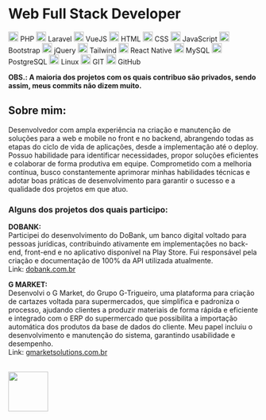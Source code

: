 # Web Full Stack Developer

<img src="https://cdn.jsdelivr.net/gh/devicons/devicon/icons/php/php-original.svg" width="20" height="20" alt="php"> PHP
<img src="https://cdn.jsdelivr.net/gh/devicons/devicon@latest/icons/laravel/laravel-original.svg" width="20" height="20" alt="laravel"> Laravel
<img src="https://cdn.jsdelivr.net/gh/devicons/devicon/icons/vuejs/vuejs-original.svg" width="20" height="20" alt="vuejs"> VueJS
<img src="https://cdn.jsdelivr.net/gh/devicons/devicon/icons/html5/html5-original.svg" width="20" height="20" alt="html5"> HTML
<img src="https://cdn.jsdelivr.net/gh/devicons/devicon/icons/css3/css3-original.svg" width="20" height="20" alt="css3"> CSS
<img src="https://cdn.jsdelivr.net/gh/devicons/devicon/icons/javascript/javascript-original.svg" width="20" height="20" alt="javascript"> JavaScript
<img src="https://cdn.jsdelivr.net/gh/devicons/devicon/icons/bootstrap/bootstrap-original.svg" width="20" height="20" alt="bootstrap"> Bootstrap
<img src="https://cdn.jsdelivr.net/gh/devicons/devicon/icons/jquery/jquery-original.svg" width="20" height="20" alt="jquery"> jQuery
<img src="https://cdn.jsdelivr.net/gh/devicons/devicon@latest/icons/tailwindcss/tailwindcss-original.svg" width="20" height="20" alt="tailwind"> Tailwind
<img src="https://cdn.jsdelivr.net/gh/devicons/devicon/icons/react/react-original.svg" width="20" height="20" alt="react"> React Native
<img src="https://cdn.jsdelivr.net/gh/devicons/devicon/icons/mysql/mysql-original.svg" width="20" height="20" alt="mysql"> MySQL
<img src="https://cdn.jsdelivr.net/gh/devicons/devicon/icons/postgresql/postgresql-original.svg" width="20" height="20" alt="postgresql"> PostgreSQL
<img src="https://cdn.jsdelivr.net/gh/devicons/devicon/icons/linux/linux-original.svg" width="20" height="20" alt="linux"> Linux
<img src="https://cdn.jsdelivr.net/gh/devicons/devicon/icons/git/git-original.svg" width="20" height="20" alt="git"> GIT
<img src="https://cdn.jsdelivr.net/gh/devicons/devicon/icons/github/github-original.svg" width="20" height="20" alt="github"> GitHub

**OBS.: A maioria dos projetos com os quais contribuo são privados, sendo assim, meus commits não dizem muito.**

## Sobre mim:

Desenvolvedor com ampla experiência na criação e manutenção de soluções para a web e mobile no front e no backend, abrangendo todas as etapas do ciclo de vida de aplicações, desde a implementação até o deploy. Possuo habilidade para identificar necessidades, propor soluções eficientes e colaborar de forma produtiva em equipe. Comprometido com a melhoria contínua, busco constantemente aprimorar minhas habilidades técnicas e adotar boas práticas de desenvolvimento para garantir o sucesso e a qualidade dos projetos em que atuo.

### Alguns dos projetos dos quais participo:

**DOBANK:**  
Participei do desenvolvimento do DoBank, um banco digital voltado para pessoas jurídicas, contribuindo ativamente em implementações no back-end, front-end e no aplicativo disponível na Play Store. Fui responsável pela criação e documentação de 100% da API utilizada atualmente.  
Link: [dobank.com.br](https://dobank.com.br)

**G MARKET:**  
Desenvolvi o G Market, do Grupo G-Trigueiro, uma plataforma para criação de cartazes voltada para supermercados, que simplifica e padroniza o processo, ajudando clientes a produzir materiais de forma rápida e eficiente e integrado com o ERP do supermercado que possibilita a importação automática dos produtos da base de dados do cliente. Meu papel incluiu o desenvolvimento e manutenção do sistema, garantindo usabilidade e desempenho.  
Link: [gmarketsolutions.com.br](https://gmarketsolutions.com.br)


<br>
<a class="libutton" href="https://www.linkedin.com/in/edmilson-jarbson-9a3454125" target="_blank"><img src="https://cdn.jsdelivr.net/gh/devicons/devicon/icons/linkedin/linkedin-original-wordmark.svg" width="80"/></a>
